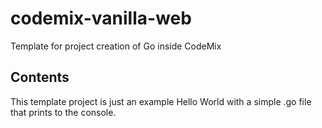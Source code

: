 # codemix-vanilla-web

Template for project creation of Go inside CodeMix

## Contents

This template project is just an example Hello World with a simple .go file that prints to the console.
